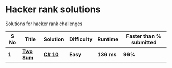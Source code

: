 # Hacker rank solutions
Solutions for hacker rank challenges

| S No | Title | Solution | Difficulty | Runtime | Faster than % submitted |
|---| ----- | -------- | ---------- | ---------------------- | ----- |
|**1**| **[Two Sum](https://leetcode.com/problems/two-sum/)** | **[C# 10](https://github.com/frozenprakash/LeetCode/tree/master/LeetCode/Classes/Problems/TwoSum)** | **Easy** | **136 ms** |**96%** |
